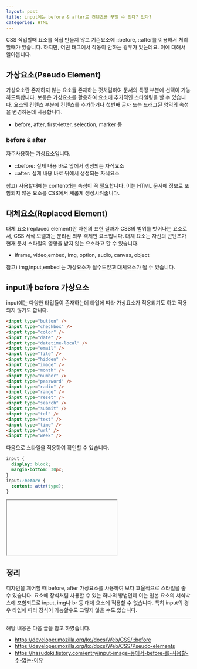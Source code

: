 ```yaml
---
layout: post
title: input에는 before & after로 컨텐츠를 꾸밀 수 있다? 없다?
categories: HTML
---
```


CSS 작업할때 요소를 직접 만들지 않고 기존요소에 ::before, ::after를 이용해서 처리할때가 있습니다. 하지만, 어떤 태그에서 작동이 안하는 경우가 있는데요. 이에 대해서 알아봅니다.

## 가상요소(Pseudo Element)

가상요소란 존재하지 않는 요소들 존재하는 것처럼하여 문서의 특정 부분에 선택이 가능하도록합니다. 보통은 가상요소를 활용하여 요소에 추가적인 스타일링을 할 수 있습니다. 요소의 컨텐츠 부분에 컨텐츠를 추가하거나 첫번째 글자 또는 드래그된 영역의 속성을 변경하는데 사용합니다.

- before, after, first-letter, selection, marker 등

### before & after

자주사용하는 가상요소입니다.

- ::before: 실제 내용 바로 앞에서 생성되는 자식요소
- ::after: 실제 내용 바로 뒤에서 생성되는 자식요소​

참고) 사용할때에는 content라는 속성이 꼭 필요합니다. 이는 HTML 문서에 정보로 포함되지 않은 요소를 CSS에서 새롭게 생성시켜줍니다.

## 대체요소(Replaced Element)

대체 요소(replaced element)란 자신의 표현 결과가 CSS의 범위를 벗어나는 요소로서, CSS 서식 모델과는 분리된 외부 객체인 요소입니다. 대체 요소는 자신의 콘텐츠가 현재 문서 스타일의 영향을 받지 않는 요소라고 할 수 있습니다.

- iframe, video,embed, img, option, audio, canvas, object

참고) img,input,embed 는 가상요소가 될수도있고 대체요소가 될 수 있습니다.

## input과 before 가상요소

input에는 다양한 타입들이 존재하는데 타입에 따라 가상요소가 적용되기도 하고 적용되지 않기도 합니다.

```html
<input type="button" />
<input type="checkbox" />
<input type="color" />
<input type="date" />
<input type="datetime-local" />
<input type="email" />
<input type="file" />
<input type="hidden" />
<input type="image" />
<input type="month" />
<input type="number" />
<input type="password" />
<input type="radio" />
<input type="range" />
<input type="reset" />
<input type="search" />
<input type="submit" />
<input type="tel" />
<input type="text" />
<input type="time" />
<input type="url" />
<input type="week" />
```

다음으로 스타일을 적용하여 확인할 수 있습니다.

```css
input {
  display: block;
  margin-bottom: 30px;
}
input::before {
  content: attr(type);
}
```

<iframe id="iframe" class="iframe"></iframe>

<script defer>
	const iframe = document.getElementById("iframe");
	const url = 'https://raw.githubusercontent.com/imjhua/animation/master/input-before';
	showIFrameDoc(iframe, url);
</script>

## 정리

디자인을 제어할 때 before, after 가상요소를 사용하여 보다 효율적으로 스타일을 줄 수 있습니다. 요소에 장식처럼 사용할 수 있는 하나의 방법인데 이는 원본 요소의 서식박스에 포함되므로 input, img나 br 등 대체 요소에 적용할 수 없습니다. 특히 input의 경우 타입에 따라 장식이 가능할수도 그렇지 않을 수도 있습니다.

---

해당 내용은 다음 글을 참고 하였습니다.

- https://developer.mozilla.org/ko/docs/Web/CSS/::before
- https://developer.mozilla.org/ko/docs/Web/CSS/Pseudo-elements
- https://hasudoki.tistory.com/entry/input-image-등에서-before-를-사용할-수-없는-이유
